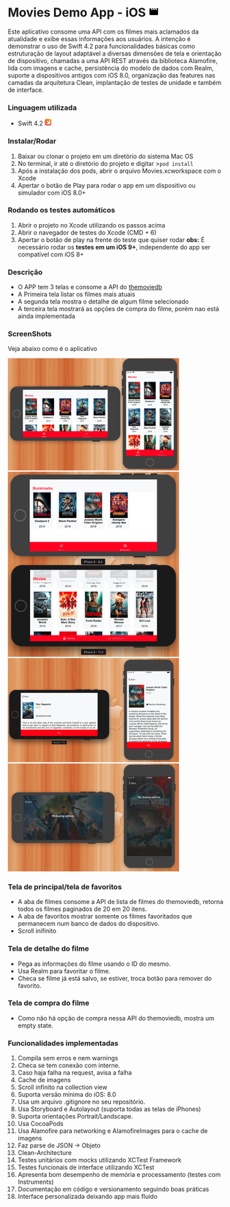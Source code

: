 
# Movies Demo App - iOS <img src="img/logo.png" width="24px">

Este aplicativo consome uma API com os filmes mais aclamados da atualidade e exibe essas informações aos usuários.
A intenção é demonstrar o uso de Swift 4.2 para funcionalidades básicas como estruturação de layout adaptável a diversas dimensões de tela e orientação de dispositivo, chamadas a uma API REST através da biblioteca Alamofire, lida com imagens e cache, persistência do modelo de dados com Realm, suporte a dispositivos antigos com iOS 8.0, organização das features nas camadas da arquitetura Clean, implantação de testes de unidade e também de interface.

### Linguagem utilizada

- Swift 4.2 <img src="img/swift.png" width="16px">


### Instalar/Rodar
1. Baixar ou clonar o projeto em um diretório do sistema Mac OS
1. No terminal, ir até o diretório do projeto e digitar >`pod install`
1. Após a instalação dos pods, abrir o arquivo Movies.xcworkspace com o Xcode
1. Apertar o botão de Play para rodar o app em um dispositivo ou simulador com iOS 8.0+

### Rodando os testes automáticos
1. Abrir o projeto no Xcode utilizando os passos acima
1. Abrir o navegador de testes do Xcode (CMD + 6)
1. Apertar o botão de play na frente do teste que quiser rodar
**obs:** É necessário rodar os **testes em um iOS 9+**, independente do app ser compatível com iOS 8+

### Descrição
- O APP tem 3 telas e consome a API do [themoviedb]("https://api.themoviedb.org/)
- A Primeira tela listar os filmes mais atuais
- A segunda tela mostra o detalhe de algum filme selecionado
- A terceira tela mostrará as opções de compra do filme, porém nao está ainda implementada

### ScreenShots
Veja abaixo como é o aplicativo

<img src="img/home.png" width="400"> 
<img src="img/bookmark.png" width="400"> 
<img src="img/detail.png" width="400"> 
<img src="img/buy.png" width="400">                            


### Tela de principal/tela de favoritos
- A aba de filmes consome a API de lista de filmes do themoviedb, retorna todos os filmes paginados de 20 em 20 itens.
- A aba de favoritos mostrar somente os filmes favoritados que permanecem num banco de dados do dispositivo.
- Scroll inifinito

### Tela de detalhe do filme
- Pega as informações do filme usando o ID do mesmo.
- Usa Realm para favoritar o filme.
- Checa se filme já está salvo, se estiver, troca botão para remover do favorito.

### Tela de compra do filme
- Como não há opção de compra nessa API do themoviedb, mostra um empty state.

### Funcionalidades implementadas
1. Compila sem erros e nem warnings
1. Checa se tem conexão com interne.
1. Caso haja falha na request, avisa a falha
1. Cache de imagens
1. Scroll infinito na collection view
1. Suporta versão mínima do iOS: 8.0
1. Usa um arquivo .gitignore no seu repositório.
1. Usa Storyboard e Autolayout (suporta todas as telas de iPhones)
1. Suporta orientações Portrait/Landscape.
1. Usa CocoaPods
1. Usa Alamofire para networking e AlamofireImages para o cache de imagens
1. Faz parse de JSON -> Objeto
1. Clean-Architecture
1. Testes unitários com mocks utilizando XCTest Framework
1. Testes funcionais de interface utilizando XCTest
1. Apresenta bom desempenho de memória e processamento (testes com Instruments)
1. Documentação em código e versionamento seguindo boas práticas
1. Interface personalizada deixando app mais fluido

